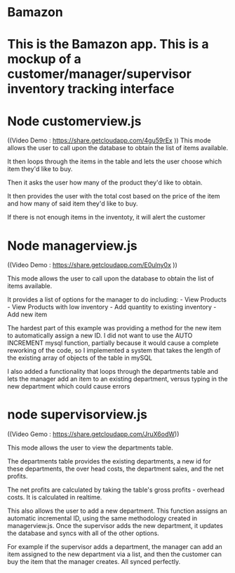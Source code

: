 # Bamazon

# This is the Bamazon app. This is a mockup of a customer/manager/supervisor inventory tracking interface


# Node customerview.js
((Video Demo : https://share.getcloudapp.com/4gu59rEx ))
This mode allows the user to call upon the database to obtain the list of items available.

It then loops through the items in the table and lets the user choose which item they'd like to buy.

Then it asks the user how many of the product they'd like to obtain.

It then provides the user with the total cost based on the price of the item and how many of said item they'd like to buy.

If there is not enough items in the inventoty, it will alert the customer


# Node managerview.js
((Video Demo : https://share.getcloudapp.com/E0ulny0x ))

This mode allows the user to call upon the database to obtain the list of items available.

It provides a list of options for the manager to do including:
    - View Products
    - View Products with low inventory
    - Add quantity to existing inventory
    - Add new item

The hardest part of this example was providing a method for the new item to automatically assign a new ID. I did not want to use the AUTO INCREMENT mysql function, partially because it would cause a complete reworking of the code, so I implemented a system that takes the length of the existing array of objects of the table in mySQL

I also added a functionality that loops through the departments table and lets the manager add an item to an existing department, versus typing in the new department which could cause errors

# node supervisorview.js
((Video Gemo : https://share.getcloudapp.com/JruX6odW))

This mode allows the user to view the departments table. 

The departments table provides the existing departments, a new id for these departments, the over head costs, the department sales, and the net profits.

The net profits are calculated by taking the table's gross profits - overhead costs. It is calculated in realtime. 

This also allows the user to add a new department. This function assigns an automatic incremental ID, using the same methodology created in managerview.js. Once the supervisor adds the new department, it updates the database and syncs with all of the other options. 

For example if the supervisor adds a department, the manager can add an item assigned to the new department via a list, and then the customer can buy the item that the manager creates. All synced perfectly.
